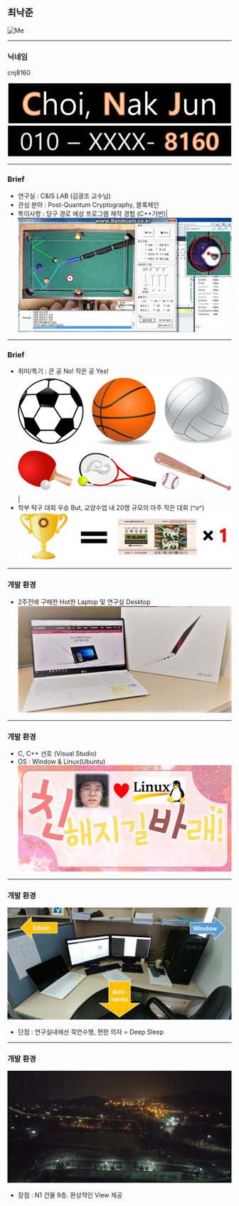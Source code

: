## 최낙준

![Me](images/Me.png)

---

### 닉네임
 cnj8160
 
![NJ_name](images/NJ_name.png)
![NJ_number](images/NJ_number.png)

---

### Brief
 - 연구실 : C&IS LAB (김광조 교수님)
 - 관심 분야 : Post-Quantum Cryptography, 블록체인 
 - 특이사항 : 당구 경로 예상 프로그램 제작 경험 (C++기반)|
 ![NJ_project](images/NJ_project1.jpg)
 
---
### Brief
 - 취미/특기 : 큰 공 No! 작은 공 Yes!
![NJ-hate](images/NJ-hate.png)
![NJ-love](images/NJ-love.png)| 
 - 학부 탁구 대회 우승
But, 교양수업 내 20명 규모의 아주 작은 대회 (^o^)
![NJ_contest](images/NJ_contest.png)

---

### 개발 환경
 - 2주전에 구매한 Hot한 Laptop 및 연구실 Desktop
![NJ_laptop](images/NJ_laptop.jpg)

---
### 개발 환경
 - C, C++ 선호 (Visual Studio)
 - OS : Window & Linux(Ubuntu)
![NJ_friend](images/NJ_friend.png)

---

### 개발 환경

![my_seat](images/my_seat.png)
 - 단점 : 연구실내에선 묵언수행, 편한 의자 = Deep Sleep

---
### 개발 환경

![Lab_view](images/Lab_view.jpg)
 - 장점 : N1 건물 9층. 환상적인 View 제공


